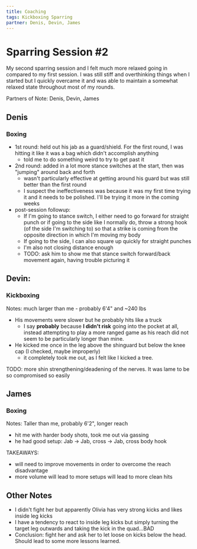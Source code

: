 ```yaml
---
title: Coaching
tags: Kickboxing Sparring
partner: Denis, Devin, James
---
```

# Sparring Session #2

My second sparring session and I felt much more relaxed going in compared to my first session.
I was still stiff and overthinking things when I started but I quickly overcame it and was able to maintain a somewhat relaxed state throughout most of my rounds.

Partners of Note: Denis, Devin, James

## Denis
### Boxing

* 1st round: held out his jab as a guard/shield. For the first round, I was hitting it like it was a bag which didn't accomplish anything
  * told me to do something weird to try to get past it
* 2nd round: added in a lot more stance switches at the start, then was "jumping" around back and forth
  * wasn't particularly effective at getting around his guard but was still better than the first round
  * I suspect the ineffectiveness was because it was my first time trying it and it needs to be polished. I'll be trying it more in the coming weeks
* post-session followup: 
  * If I'm going to stance switch, I either need to go forward for straight punch or if going to the side like I normally do, throw a strong hook (of the side I'm switching to) so that a strike is coming from the opposite direction in which I'm moving my body
  * If going to the side, I can also square up quickly for straight punches
  * I'm also not closing distance enough
  * TODO: ask him to show me that stance switch forward/back movement again, having trouble picturing it

## Devin:
### Kickboxing
Notes: much larger than me - probably 6'4" and ~240 lbs
* His movements were slower but he probably hits like a truck
  * I say **probably** because **I didn't risk** going into the pocket at all, instead attempting to play a more ranged game as his reach did not seem to be particularly longer than mine.
* He kicked me once in the leg above the shinguard but below the knee cap (I checked, maybe improperly)
  * it completely took me out, as I felt like I kicked a tree.

TODO: more shin strengthening/deadening of the nerves. 
It was lame to be so compromised so easily

## James
### Boxing
Notes: Taller than me, probably 6'2", longer reach
* hit me with harder body shots, took me out via gassing
* he had good setup: Jab -> Jab, cross -> Jab, cross body hook

TAKEAWAYS: 
* will need to improve movements in order to overcome the reach disadvantage
* more volume will lead to more setups will lead to more clean hits


## Other Notes
* I didn't fight her but apparently Olivia has very strong kicks and likes inside leg kicks
* I have a tendency to react to inside leg kicks but simply turning the target leg outwards and taking the kick in the quad...BAD
* Conclusion: fight her and ask her to let loose on kicks below the head. Should lead to some more lessons learned.
